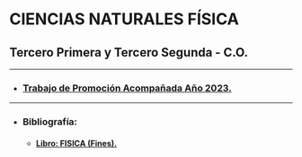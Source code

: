 CIENCIAS NATURALES FÍSICA
===
Tercero Primera y Tercero Segunda - C.O.
---

- - - 
* ### [Trabajo de Promoción Acompañada Año 2023.](http://google.com)
- - - 
* ### Bibliografía:
    * #### [Libro: FISICA (Fines).](http://www.bnm.me.gov.ar/giga1/documentos/EL006506.pdf)